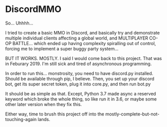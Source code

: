 # DiscordMMO

So... Uhhhh...

I tried to create a basic MMO in Discord, and basically try and demonstrate multiple individual clients affecting a global world, and MULTIPLAYER CO-OP BATTLE...
which ended up having complexity spiralling out of control, forcing me to implement a super buggy party system...

BUT IT WORKS. MOSTLY.
I said I would come back to this project. That was in Feburary 2019. I'm still sick and tired of asynchronous programming.

In order to run this... monstrosity, you need to have discord.py installed. Should be available through pip, I believe.
Then, you set up your discord bot, get its super secret token, plug it into core.py, and then run bot.py

It should be as simple as that.
Except, Python 3.7 made async a reserved keyword which broke the whole thing, so like run it in 3.6, or maybe some other later version when they fix this.

Either way, time to brush this project off into the mostly-complete-but-not-touching-again lands.
